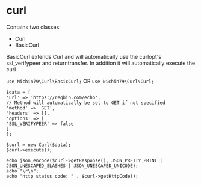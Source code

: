 # curl

Contains two classes:

- Curl
- BasicCurl

BasicCurl extends Curl and will automatically use the curlopt's ssl_verifypeer and returntransfer. In addition it will automatically execute the curl

`use Nichin79\Curl\BasicCurl;`
OR
`use Nichin79\Curl\Curl;`

```
$data = [
'url' => 'https://reqbin.com/echo',
// Method will automatically be set to GET if not specified
'method' => 'GET',
'headers' => [],
'options' => [
'SSL_VERIFYPEER' => false
]
];

$curl = new Curl($data);
$curl->execute();

echo json_encode($curl->getResponse(), JSON_PRETTY_PRINT | JSON_UNESCAPED_SLASHES | JSON_UNESCAPED_UNICODE);
echo "\r\n";
echo "http status code: " . $curl->getHttpCode();
```
